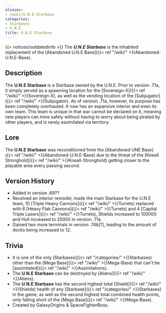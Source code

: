 ```yaml
---
aliases:
- /wiki/U.N.E-Starbase
categories:
- Starbases
- U.N.E
title: U.N.E Starbase
---
```


{{< notices/outdatedInfo >}} The **_U.N.E Starbase_** is the inhabited replacement of the [Abandoned U.N.E Base]({{< ref "/wiki/" >}}Abandoned-U.N.E-Base). 

## Description

The **U.N.E Starbase** is a Starbase owned by the U.N.E. Prior to version .71a, it simply served as a spawning location for the [Sovereign-X]({{< ref "/wiki/" >}}Sovereign-X), as well as the vending location of the [Subjugator]({{< ref "/wiki/" >}}Subjugator). As of version .71a, however, its purpose has been completely overhauled. It now has an expansive interior and even its own team. This team is unique in that war cannot be declared on it, meaning new players can mine safely without having to worry about being pirated by other players, and is rarely assimilated via territory.

## Lore

The **U.N.E Starbase** was reconditioned from the [Abandoned UNE Base]({{< ref "/wiki/" >}}Abandoned-U.N.E-Base) due to the threat of the [Kneall Stronghold]({{< ref "/wiki/" >}}Kneall-Stronghold) getting closer to the playable area every passing second.

## Version History 

- Added in version .69??
- Received an interior remodel, made the main Starbase for the U.N.E team, 10 [Triple Heavy Cannons]({{< ref "/wiki/" >}}Turrets) replaced with 6 [Heavy Flak Cannons]({{< ref "/wiki/" >}}Turrets) and 4 [Capital Triple Lasers]({{< ref "/wiki/" >}}Turrets), Shields increased to 100000 and Hull increased to 25000 in version .71a.
- Gained two more terminals in version .74b[?], leading to the amount of docks being increased to 12.

## Trivia

- It is one of the only [Starbases]({{< ref "/categories/" >}}Starbases) other than the [Mega Base]({{< ref "/wiki/" >}}Mega-Base) that can't be [assimilated]({{< ref "/wiki/" >}}Assimilations).
- The **U.N.E Starbase** can be destroyed by [Aliens]({{< ref "/wiki/" >}}Aliens).
- The **U.N.E Starbase** has the second highest total [Shield]({{< ref "/wiki/" >}}Shields) health of any [Starbase]({{< ref "/categories/" >}}Starbases) in the game, as well as the second highest total combined health points, only falling short of the [Mega Base]({{< ref "/wiki/" >}}Mega-Base).
- Created by GalaxyOrigins & SpaceFighterBoss.